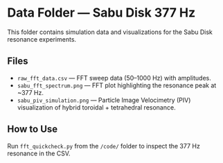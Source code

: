 # Data Folder — Sabu Disk 377 Hz

This folder contains simulation data and visualizations for the Sabu Disk resonance experiments.

## Files
- `raw_fft_data.csv` — FFT sweep data (50–1000 Hz) with amplitudes.
- `sabu_fft_spectrum.png` — FFT plot highlighting the resonance peak at ~377 Hz.
- `sabu_piv_simulation.png` — Particle Image Velocimetry (PIV) visualization of hybrid toroidal + tetrahedral resonance.

## How to Use
Run `fft_quickcheck.py` from the `/code/` folder to inspect the 377 Hz resonance in the CSV.
